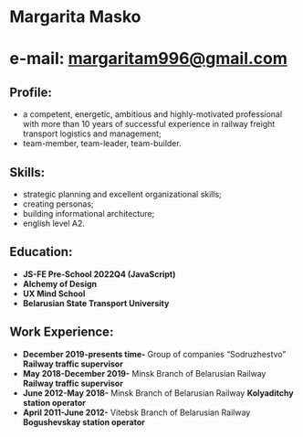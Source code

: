 # **Margarita Masko**
# **e-mail: margaritam996@gmail.com**
## **Profile:**
* a competent, energetic, ambitious and highly-motivated professional with more than 10 years of successful experience in railway freight transport logistics and management;
* team-member, team-leader, team-builder.
## **Skills:**
* strategic planning and excellent organizational skills;
* creating personas;
* building informational architecture;
* english level A2.
## **Education:**
* **JS-FE Pre-School 2022Q4 (JavaScript)**
* **Alchemy of Design**
* **UX Mind School**
* **Belarusian State Transport University**
## **Work Experience:**
* **December 2019-presents time-** Group of companies “Sodruzhestvo” **Railway traffic supervisor**
* **May 2018-December 2019-**  Minsk Branch of Belarusian Railway **Railway traffic supervisor**
* **June 2012-May 2018-** Minsk Branch of Belarusian Railway **Kolyaditchy station operator**
* **April 2011-June 2012-** Vitebsk Branch of Belarusian Railway **Bogushevskay station operator**